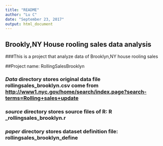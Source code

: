 ```yaml
---
title: "README"
author: "Lu C"
date: "September 23, 2017"
output: html_document
---
```


## Brookly,NY House rooling sales data analysis

###This is a project that analyze data of Brooklyn,NY house rooling sales


##Project name: RollingSalesBrooklyn

### *Data* directory stores original data file rollingsales_brooklyn.csv come from http://www1.nyc.gov/home/search/index.page?search-terms=Rolling+sales+update

### *source* directory stores source files of R: R _rollingsales_brooklyn.r

### *paper* directory stores dataset definition file: rollingsales_brooklyn_define

